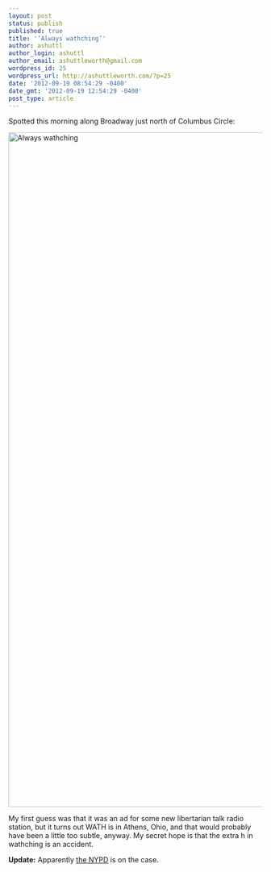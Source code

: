 ```yaml
---
layout: post
status: publish
published: true
title: '‘Always wathching’'
author: ashuttl
author_login: ashuttl
author_email: ashuttleworth@gmail.com
wordpress_id: 25
wordpress_url: http://ashuttleworth.com/?p=25
date: '2012-09-19 08:54:29 -0400'
date_gmt: '2012-09-19 12:54:29 -0400'
post_type: article
---
```

Spotted this morning along Broadway just north of Columbus Circle:


<img title="always-wathching.jpg" src="http://ashuttleworth.com/wp-content/uploads/2013/06/always-wathching.jpg" alt="Always wathching" width="1000" height="1338" border="0" />


My first guess was that it was an ad for some new libertarian talk radio station, but it turns out WATH is in Athens, Ohio, and that would probably have been a little too subtle, anyway. My secret hope is that the extra h in wathching is an accident.


**Update:** Apparently [the NYPD](http://nymag.com/daily/intel/2012/09/nypd-investigating-fake-propaganda-poster.html) is on the case.